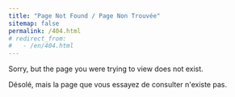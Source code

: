 ```yaml
---
title: "Page Not Found / Page Non Trouvée"
sitemap: false
permalink: /404.html
# redirect_from: 
#   - /en/404.html
---
```


Sorry, but the page you were trying to view does not exist.

Désolé, mais la page que vous essayez de consulter n'existe pas.